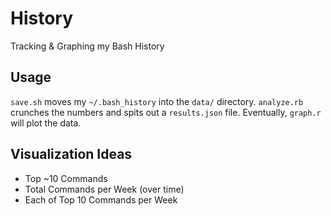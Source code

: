 # History
Tracking & Graphing my Bash History

## Usage

`save.sh` moves my `~/.bash_history` into the `data/` directory. `analyze.rb` crunches the numbers and spits out a `results.json` file. Eventually, `graph.r` will plot the data.

## Visualization Ideas

- Top ~10 Commands
- Total Commands per Week (over time)
- Each of Top 10 Commands per Week
